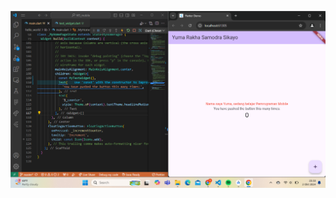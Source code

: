![alt text](https://github.com/03Yuma/flutter-fundamental-part1/blob/master/hello_world/images/02.png?raw=true)

